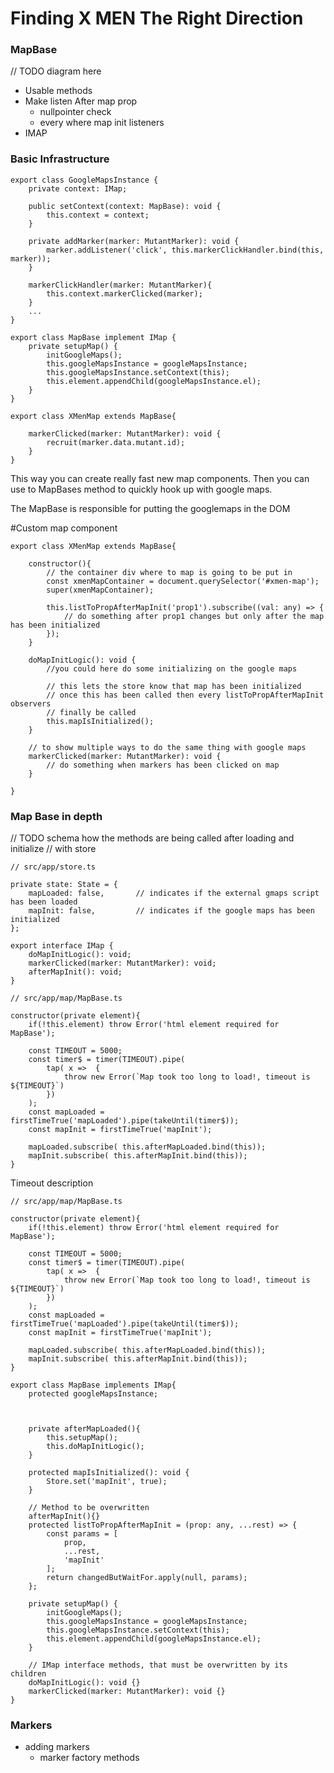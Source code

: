 

# Finding  X MEN The Right Direction

### MapBase

// TODO diagram here

- Usable methods
- Make listen After map prop
    - nullpointer check
    - every where map init listeners
- IMAP

### Basic Infrastructure
```
export class GoogleMapsInstance {
    private context: IMap;
    
    public setContext(context: MapBase): void {
        this.context = context;
    }

    private addMarker(marker: MutantMarker): void {
        marker.addListener('click', this.markerClickHandler.bind(this, marker));
    }

    markerClickHandler(marker: MutantMarker){
        this.context.markerClicked(marker);
    }
    ...
}
```

```
export class MapBase implement IMap {
    private setupMap() {
        initGoogleMaps();
        this.googleMapsInstance = googleMapsInstance;
        this.googleMapsInstance.setContext(this);
        this.element.appendChild(googleMapsInstance.el);
    }
}
```

```
export class XMenMap extends MapBase{
    
    markerClicked(marker: MutantMarker): void {
        recruit(marker.data.mutant.id);
    }
}
```

This way you can create really fast new map components. Then you can use to MapBases method to quickly
hook up with google maps.

The MapBase is responsible for putting the googlemaps in the DOM

#Custom map component
```
export class XMenMap extends MapBase{

    constructor(){
        // the container div where to map is going to be put in
        const xmenMapContainer = document.querySelector('#xmen-map');
        super(xmenMapContainer);

        this.listToPropAfterMapInit('prop1').subscribe((val: any) => {
            // do something after prop1 changes but only after the map has been initialized
        });
    }

    doMapInitLogic(): void {
        //you could here do some initializing on the google maps

        // this lets the store know that map has been initialized
        // once this has been called then every listToPropAfterMapInit observers
        // finally be called
        this.mapIsInitialized();    
    }

    // to show multiple ways to do the same thing with google maps
    markerClicked(marker: MutantMarker): void {
        // do something when markers has been clicked on map
    }

}
```

### Map Base in depth

// TODO schema how the methods are being called after loading and initialize
// with store

```
// src/app/store.ts

private state: State = {
    mapLoaded: false,       // indicates if the external gmaps script has been loaded
    mapInit: false,         // indicates if the google maps has been initialized
};
```

```
export interface IMap {
    doMapInitLogic(): void;
    markerClicked(marker: MutantMarker): void;
    afterMapInit(): void;
}
```

```
// src/app/map/MapBase.ts

constructor(private element){
    if(!this.element) throw Error('html element required for MapBase');

    const TIMEOUT = 5000;
    const timer$ = timer(TIMEOUT).pipe(
        tap( x =>  {
            throw new Error(`Map took too long to load!, timeout is ${TIMEOUT}`)
        })
    );
    const mapLoaded = firstTimeTrue('mapLoaded').pipe(takeUntil(timer$));
    const mapInit = firstTimeTrue('mapInit');

    mapLoaded.subscribe( this.afterMapLoaded.bind(this));
    mapInit.subscribe( this.afterMapInit.bind(this));
}
```

Timeout description


```
// src/app/map/MapBase.ts

constructor(private element){
    if(!this.element) throw Error('html element required for MapBase');

    const TIMEOUT = 5000;
    const timer$ = timer(TIMEOUT).pipe(
        tap( x =>  {
            throw new Error(`Map took too long to load!, timeout is ${TIMEOUT}`)
        })
    );
    const mapLoaded = firstTimeTrue('mapLoaded').pipe(takeUntil(timer$));
    const mapInit = firstTimeTrue('mapInit');

    mapLoaded.subscribe( this.afterMapLoaded.bind(this));
    mapInit.subscribe( this.afterMapInit.bind(this));
}
```

```
export class MapBase implements IMap{
    protected googleMapsInstance;

    

    private afterMapLoaded(){
        this.setupMap();
        this.doMapInitLogic();
    }

    protected mapIsInitialized(): void {
        Store.set('mapInit', true);
    }

    // Method to be overwritten
    afterMapInit(){}
    protected listToPropAfterMapInit = (prop: any, ...rest) => {
        const params = [
            prop,
            ...rest,
            'mapInit'
        ];
        return changedButWaitFor.apply(null, params);
    };

    private setupMap() {
        initGoogleMaps();
        this.googleMapsInstance = googleMapsInstance;
        this.googleMapsInstance.setContext(this);
        this.element.appendChild(googleMapsInstance.el);
    }

    // IMap interface methods, that must be overwritten by its children
    doMapInitLogic(): void {}
    markerClicked(marker: MutantMarker): void {}
}
```


    
### Markers
- adding markers
    - marker factory methods
    
    

    

